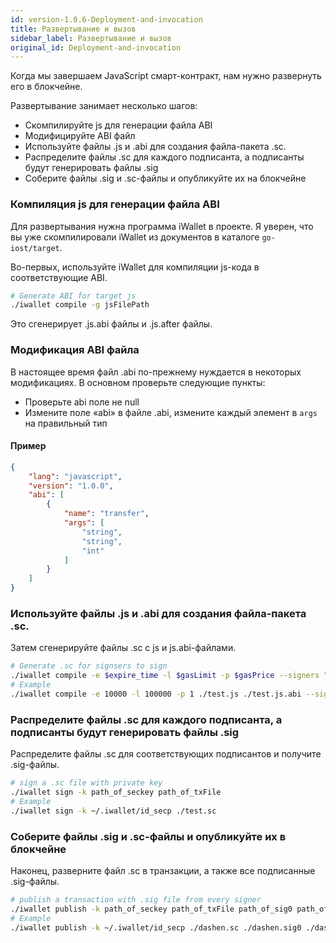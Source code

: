 ```yaml
---
id: version-1.0.6-Deployment-and-invocation
title: Развертывание и вызов
sidebar_label: Развертывание и вызов
original_id: Deployment-and-invocation
---
```


Когда мы завершаем JavaScript смарт-контракт, нам нужно развернуть его в блокчейне.

Развертывание занимает несколько шагов:

- Скомпилируйте js для генерации файла ABI
- Модифицируйте ABI файл
- Используйте файлы .js и .abi для создания файла-пакета .sc.
- Распределите файлы .sc для каждого подписанта, а подписанты будут генерировать файлы .sig
- Соберите файлы .sig и .sc-файлы и опубликуйте их на блокчейне

### Компиляция js для генерации файла ABI

Для развертывания нужна программа iWallet в проекте. Я уверен, что вы уже скомпилировали iWallet из документов в каталоге `go-iost/target`.

Во-первых, используйте iWallet для компиляции js-кода в соответствующие ABI.

```bash
# Generate ABI for target js
./iwallet compile -g jsFilePath
```

Это сгенерирует .js.abi файлы и .js.after файлы.

### Модификация ABI файла
В настоящее время файл .abi по-прежнему нуждается в некоторых модификациях. В основном проверьте следующие пункты:

- Проверьте abi поле не null
- Измените поле «abi» в файле .abi, измените каждый элемент в `args` на правильный тип

#### Пример
```json
{
    "lang": "javascript",
    "version": "1.0.0",
    "abi": [
        {
            "name": "transfer",
            "args": [
                "string",
                "string",
                "int"
            ]
        }
    ]
}
```

### Используйте файлы .js и .abi для создания файла-пакета .sc.

Затем сгенерируйте файлы .sc с js и js.abi-файлами.

```bash
# Generate .sc for signsers to sign
./iwallet compile -e $expire_time -l $gasLimit -p $gasPrice --signers "ID0, ID1..."
# Example
./iwallet compile -e 10000 -l 100000 -p 1 ./test.js ./test.js.abi --signers "ID"
```

### Распределите файлы .sc для каждого подписанта, а подписанты будут генерировать файлы .sig

Распределите файлы .sc для соответствующих подписантов и получите .sig-файлы.

```bash
# sign a .sc file with private key
./iwallet sign -k path_of_seckey path_of_txFile
# Example
./iwallet sign -k ~/.iwallet/id_secp ./test.sc
```

### Соберите файлы .sig и .sc-файлы и опубликуйте их в блокчейне

Наконец, разверните файл .sc в транзакции, а также все подписанные .sig-файлы.

```bash
# publish a transaction with .sig file from every signer
./iwallet publish -k path_of_seckey path_of_txFile path_of_sig0 path_of_sig1 ...
# Example
./iwallet publish -k ~/.iwallet/id_secp ./dashen.sc ./dashen.sig0 ./dashen.sig1
```
